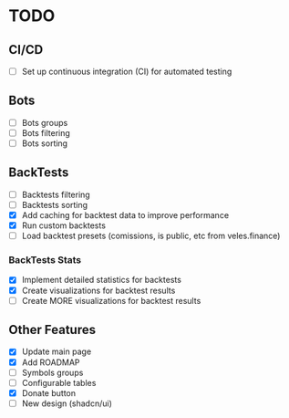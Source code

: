 # TODO


## CI/CD

- [ ] Set up continuous integration (CI) for automated testing

## Bots

- [ ] Bots groups
- [ ] Bots filtering
- [ ] Bots sorting

## BackTests

- [ ] Backtests filtering
- [ ] Backtests sorting
- [x] Add caching for backtest data to improve performance
- [x] Run custom backtests
- [ ] Load backtest presets (comissions, is public, etc from veles.finance)

### BackTests Stats

- [x] Implement detailed statistics for backtests
- [x] Create visualizations for backtest results
- [ ] Create MORE visualizations for backtest results

## Other Features

- [x] Update main page
- [x] Add ROADMAP
- [ ] Symbols groups
- [ ] Configurable tables
- [x] Donate button
- [ ] New design (shadcn/ui)
